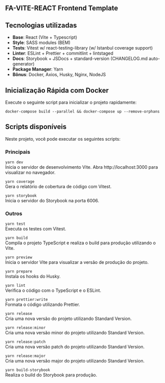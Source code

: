 ## FA-VITE-REACT Frontend Template

## Tecnologias utilizadas

- **Base**: React (Vite + Typescript)
- **Style**: SASS modules (BEM)
- **Tests**: Vitest w/ react-testing-library (w/ Istanbul coverage support)
- **Linter**: ESLint + Prettier + commitlint + lintstaged
- **Docs**: Storybook + JSDocs + standard-version (CHANGELOG.md auto-generator)
- **Package Manager**: Yarn
- **Bônus**: Docker, Axios, Husky, Nginx, NodeJS

## Inicialização Rápida com Docker

Execute o seguinte script para inicializar o projeto rapidamente:

```
docker-compose build --parallel && docker-compose up --remove-orphans
```

## Scripts disponíveis

Neste projeto, você pode executar os seguintes scripts:

### Principais

`yarn dev`\
Inicia o servidor de desenvolvimento Vite. Abra http://localhost:3000 para visualizar no navegador.

`yarn coverage`\
Gera o relatório de cobertura de código com Vitest.

`yarn storybook`\
Inicia o servidor do Storybook na porta 6006.

### Outros

`yarn test`\
Executa os testes com Vitest.

`yarn build`\
Compila o projeto TypeScript e realiza o build para produção utilizando o Vite.

`yarn preview`\
Inicia o servidor Vite para visualizar a versão de produção do projeto.

`yarn prepare`\
Instala os hooks do Husky.

`yarn lint`\
Verifica o código com o TypeScript e o ESLint.

`yarn prettier:write`\
Formata o código utilizando Prettier.

`yarn release`\
Cria uma nova versão do projeto utilizando Standard Version.

`yarn release:minor`\
Cria uma nova versão minor do projeto utilizando Standard Version.

`yarn release:patch`\
Cria uma nova versão patch do projeto utilizando Standard Version.

`yarn release:major`\
Cria uma nova versão major do projeto utilizando Standard Version.

`yarn build-storybook`\
Realiza o build do Storybook para produção.
